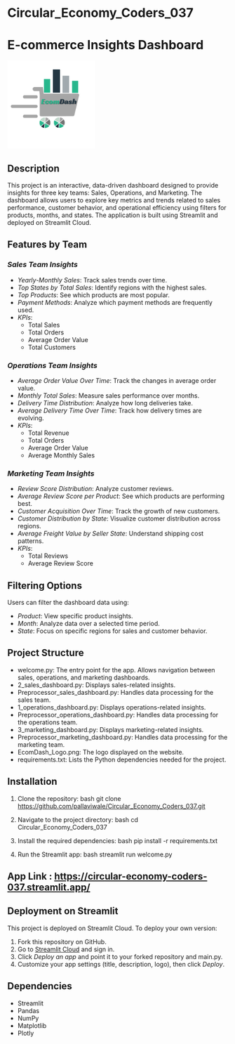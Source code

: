 # Circular_Economy_Coders_037

# E-commerce Insights Dashboard
<img src="EcomDash_Logo.png" alt="isolated" width="200"/>

## Description  
This project is an interactive, data-driven dashboard designed to provide insights for three key teams: Sales, Operations, and Marketing. The dashboard allows users to explore key metrics and trends related to sales performance, customer behavior, and operational efficiency using filters for products, months, and states. The application is built using Streamlit and deployed on Streamlit Cloud.

## Features by Team

### *Sales Team Insights*
- *Yearly-Monthly Sales*: Track sales trends over time.
- *Top States by Total Sales*: Identify regions with the highest sales.
- *Top Products*: See which products are most popular.
- *Payment Methods*: Analyze which payment methods are frequently used.
- *KPIs*:
  - Total Sales
  - Total Orders
  - Average Order Value
  - Total Customers

### *Operations Team Insights*
- *Average Order Value Over Time*: Track the changes in average order value.
- *Monthly Total Sales*: Measure sales performance over months.
- *Delivery Time Distribution*: Analyze how long deliveries take.
- *Average Delivery Time Over Time*: Track how delivery times are evolving.
- *KPIs*:
  - Total Revenue
  - Total Orders
  - Average Order Value
  - Average Monthly Sales

### *Marketing Team Insights*
- *Review Score Distribution*: Analyze customer reviews.
- *Average Review Score per Product*: See which products are performing best.
- *Customer Acquisition Over Time*: Track the growth of new customers.
- *Customer Distribution by State*: Visualize customer distribution across regions.
- *Average Freight Value by Seller State*: Understand shipping cost patterns.
- *KPIs*:
  - Total Reviews
  - Average Review Score

## Filtering Options
Users can filter the dashboard data using:
- *Product*: View specific product insights.
- *Month*: Analyze data over a selected time period.
- *State*: Focus on specific regions for sales and customer behavior.

## Project Structure

- welcome.py: The entry point for the app. Allows navigation between sales, operations, and marketing dashboards.
- 2_sales_dashboard.py: Displays sales-related insights.
- Preprocessor_sales_dashboard.py: Handles data processing for the sales team.
- 1_operations_dashboard.py: Displays operations-related insights.
- Preprocessor_operations_dashboard.py: Handles data processing for the operations team.
- 3_marketing_dashboard.py: Displays marketing-related insights.
- Preprocessor_marketing_dashboard.py: Handles data processing for the marketing team.
- EcomDash_Logo.png: The logo displayed on the website.
- requirements.txt: Lists the Python dependencies needed for the project.

## Installation

1. Clone the repository:
   bash
   git clone https://github.com/pallaviwale/Circular_Economy_Coders_037.git
   

2. Navigate to the project directory:
   bash
   cd Circular_Economy_Coders_037
   

3. Install the required dependencies:
   bash
   pip install -r requirements.txt
   

4. Run the Streamlit app:
   bash
   streamlit run welcome.py

## App Link :  https://circular-economy-coders-037.streamlit.app/ 

## Deployment on Streamlit
This project is deployed on Streamlit Cloud. To deploy your own version:
1. Fork this repository on GitHub.
2. Go to [Streamlit Cloud](https://share.streamlit.io/) and sign in.
3. Click *Deploy an app* and point it to your forked repository and main.py.
4. Customize your app settings (title, description, logo), then click *Deploy*.

## Dependencies

- Streamlit
- Pandas
- NumPy
- Matplotlib
- Plotly
